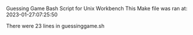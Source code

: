 Guessing Game Bash Script for Unix Workbench
This Make file was ran at: 2023-01-27:07:25:50

There were 23 lines in guessinggame.sh
